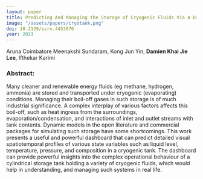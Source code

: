 ```yaml
---
layout: paper
title: Predicting And Managing the Storage of Cryogenic Fluids Via A Dashboard
image: "/assets/papers/cryotank.png"
doi: 10.2139/ssrn.4453070
year: 2023
---
```


Aruna Coimbatore Meenakshi Sundaram, Kong Jun Yin, **Damien Khai Jie Lee**, Ifthekar Karimi

### Abstract:
Many cleaner and renewable energy fluids (eg methane, hydrogen, ammonia) are stored and transported under cryogenic (evaporating) conditions. Managing their boil-off gases in such storage is of much industrial significance. A complex interplay of various factors affects this boil-off, such as heat ingress from the surroundings, evaporation/condensation, and interactions of inlet and outlet streams with tank contents. Dynamic models in the open literature and commercial packages for simulating such storage have some shortcomings. This work presents a useful and powerful dashboard that can predict detailed visual spatiotemporal profiles of various state variables such as liquid level, temperature, pressure, and composition in a cryogenic tank. The dashboard can provide powerful insights into the complex operational behaviour of a cylindrical storage tank holding a variety of cryogenic fluids, which would help in understanding, and managing such systems in real life.
